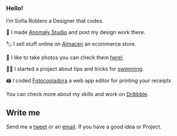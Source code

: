 ### Hello!


I’m Sofia Roblero a Designer that codes.

🎨 I made [Anomaly Studio](https://twitter.com/anomalylab) and post my design work there.

🏷️ I sell stuff online on [Almacen](https://almacen.mercadoshops.com.mx/) an ecommerce store.

📸 I like to take photos you can check them [here!](https://unsplash.com/@fofiane).

🏊‍♂️ I started a project about tips and tricks for [swimming](https://www.instagram.com/aletasport/).

🖨️ I coded [Fotocopiadora](https://fofia.github.io/fotocopiadora/) a web app editor for printing your receipts

You can check more about my skills and work on [Dribbble](https://dribbble.com/anomalylab).

## Write me

Send me a [tweet](https://twitter.com/fofiane) or an [email](mailto:fofianee@gmail.com). If you have a good idea or Project.
